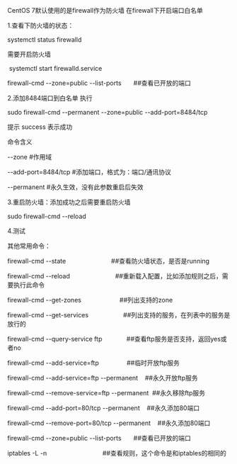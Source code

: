 CentOS 7默认使用的是firewall作为防火墙 在firewall下开启端口白名单

  

1.查看下防火墙的状态：

systemctl status firewalld

需要开启防火墙

 systemctl start firewalld.service  

firewall-cmd --zone=public --list-ports       ##查看已开放的端口

  

2.添加8484端口到白名单 执行

sudo firewall-cmd --permanent --zone=public --add-port=8484/tcp

提示 success 表示成功

  

命令含义

--zone #作用域

--add-port=8484/tcp #添加端口，格式为：端口/通讯协议

--permanent #永久生效，没有此参数重启后失效

  

3.重启防火墙：添加成功之后需要重启防火墙

sudo firewall-cmd --reload

  

4.测试

其他常用命令：

firewall-cmd --state                          ##查看防火墙状态，是否是running

firewall-cmd --reload                          ##重新载入配置，比如添加规则之后，需要执行此命令

firewall-cmd --get-zones                      ##列出支持的zone

firewall-cmd --get-services                    ##列出支持的服务，在列表中的服务是放行的

firewall-cmd --query-service ftp              ##查看ftp服务是否支持，返回yes或者no

firewall-cmd --add-service=ftp                ##临时开放ftp服务

firewall-cmd --add-service=ftp --permanent    ##永久开放ftp服务

firewall-cmd --remove-service=ftp --permanent  ##永久移除ftp服务

firewall-cmd --add-port=80/tcp --permanent    ##永久添加80端口

firewall-cmd --remove-port=80/tcp --permanent    ##永久添加80端口

firewall-cmd --zone=public --list-ports       ##查看已开放的端口

iptables -L -n                                ##查看规则，这个命令是和iptables的相同的